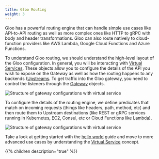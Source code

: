 ```yaml
---
title: Gloo Routing
weight: 3
---
```


Gloo has a powerful routing engine that can handle simple use cases like API-to-API routing as well as more complex ones like HTTP to gRPC with body and header transformations. Gloo can also route natively to cloud-function providers like AWS Lambda, Google Cloud Functions and Azure Functions. 

To understand Gloo routing, we should understand the high-level layout of the Gloo configuration. In general, you will be interacting with [Virtual Services](../introduction/concepts#virtual-services). These objects allow you to configure the details of the API you wish to expose on the Gateway as well as how the routing happens to any backends ([Upstreams](../introduction/concepts#upstreams). To get traffic into the Gloo gateway, you need to control the listeners through the [Gateway](../introduction/concepts#gateway) objects.

![Structure of gateway configurations with virtual service](/img/gloo-concept-overview.png)

To configure the details of the routing engine, we define predicates that match on incoming requests (things like headers, path, method, etc) and then route them to Upstream destinations (like REST or gRPC services running in Kubernetes, EC2, Consul, etc or Cloud Functions like Lambda).

![Structure of gateway configurations with virtual service](/img/gloo-routing-overview.png)

Take a look at getting started with the [hello world](./hello_world) guide and move to more advanced use cases by understanding the [Virtual Service](../introduction/concepts#virtual-services) concept. 


{{% children description="true" %}}